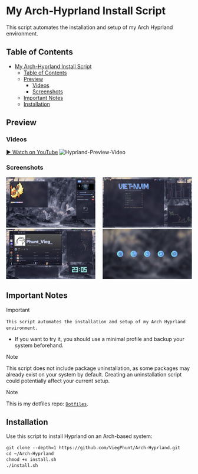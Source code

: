 # My Arch-Hyprland Install Script
This script automates the installation and setup of my Arch Hyprland environment.

## Table of Contents
- [My Arch-Hyprland Install Script](#my-arch-hyprland-install-script)
  - [Table of Contents](#table-of-contents)
  - [Preview](#preview)
    - [Videos](#videos)
    - [Screenshots](#screenshots)
  - [Important Notes](#important-notes)
  - [Installation](#installation)

## Preview
### Videos
[▶️ Watch on YouTube](https://www.youtube.com/watch?v=R4udSxtli8g)
![Hyprland-Preview-Video](https://github.com/user-attachments/assets/8a02cc1c-c44b-4e10-a748-8c4ed241e8a1)
### Screenshots
<p align="center">
    <img src="./assets/screenshots/screenshot-1.png" alt="screenshot-1.png" width="48%"/>
    <img width="12"/>
    <img src="./assets/screenshots/screenshot-2.png" alt="screenshot-2.png" width="48%"/>
    <img src="./assets/screenshots/screenshot-3.png" alt="screenshot-3.png" width="48%"/>
    <img width="12"/>
    <img src="./assets/screenshots/screenshot-4.png" alt="screenshot-4.png" width="48%"/>
</p>

## Important Notes
> [!IMPORTANT]
> `This script automates the installation and setup of my Arch Hyprland environment.`
> - If you want to try it, you should use a minimal profile and backup your system beforehand.

> [!NOTE]
> This script does not include package uninstallation, as some packages may already exist on your system by default. Creating an uninstallation script could potentially affect your current setup.

> [!NOTE]
> This is my dotfiles repo: [`Dotfiles`](https://github.com/ViegPhunt/Dotfiles).

## Installation
Use this script to install Hyprland on an Arch-based system:
```
git clone --depth=1 https://github.com/ViegPhunt/Arch-Hyprland.git
cd ~/Arch-Hyprland
chmod +x install.sh
./install.sh
```
